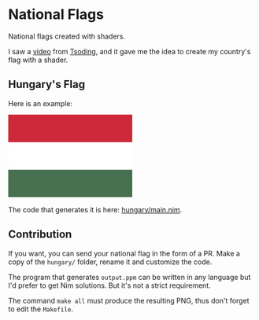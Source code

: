 # National Flags

National flags created with shaders.

I saw a [video](https://www.youtube.com/watch?v=IGTuv_KKLFs) from [Tsoding](https://www.youtube.com/@TsodingDaily), and it gave me the idea to create my country's flag with a shader.

## Hungary's Flag

Here is an example:

<img src="hungary/output.png" width="50%">

The code that generates it is here:
[hungary/main.nim](hungary/main.nim).

## Contribution

If you want, you can send your national flag
in the form of a PR. Make a copy of the `hungary/` folder, rename it and customize
the code.

The program that generates `output.ppm`
can be written in any language but I'd
prefer to get Nim solutions. But it's not
a strict requirement.

The command `make all` must produce
the resulting PNG, thus don't forget
to edit the `Makefile`.
